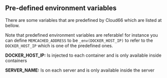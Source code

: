 <!-- usedin: [ _legacy_docker/deployment/env-vars-v1.md, _maestro/Deployment/env-vars-v1.md, _node/deployment/env-vars-v1.md, _rails/deployment/env-vars-v1.md, _skycap/deployment/env-vars-v1.md] -->


## Pre-defined environment variables

There are some variables that are predefined by Cloud66 which are listed at bellow.

Note that predefined environment variables are referable! for instance you can define `MEMCACHED_ADDRESS` to be `_env(DOCKER_HOST_IP)` to refer to the `DOCKER_HOST_IP` which is one of the predefined ones.

**DOCKER_HOST_IP:** Is injected to each container and is only available inside containers

**SERVER_NAME:** Is on each server and is only available inside the server